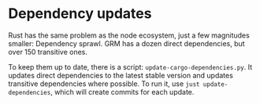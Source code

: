 # Dependency updates

Rust has the same problem as the node ecosystem, just a few magnitudes smaller:
Dependency sprawl. GRM has a dozen direct dependencies, but over 150 transitive
ones.

To keep them up to date, there is a script:
`update-cargo-dependencies.py`. It updates direct dependencies to the
latest stable version and updates transitive dependencies where possible. To run
it, use `just update-dependencies`, which will create commits for each update.
